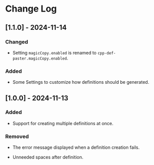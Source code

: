 # Change Log

## [1.1.0] - 2024-11-14

### Changed

- Setting `magicCopy.enabled` is renamed to `cpp-def-paster.magicCopy.enabled`.

### Added

- Some Settings to customize how definitions should be generated.

## [1.0.0] - 2024-11-13

### Added

- Support for creating multiple definitions at once.

### Removed

- The error message displayed when a definition creation fails.

- Unneeded spaces after definition.
